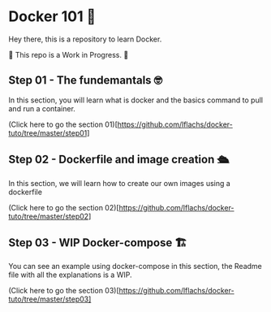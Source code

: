# Docker 101 🐳

Hey there, this is a repository to learn Docker.

🚧 This repo is a Work in Progress. 🚧

## Step 01 - The fundemantals 🤓

In this section, you will learn what is docker and the basics command to pull and run a container.

(Click here to go the section 01)[https://github.com/lflachs/docker-tuto/tree/master/step01]

## Step 02 - Dockerfile and image creation 🛳️

In this section, we will learn how to create our own images using a dockerfile

(Click here to go the section 02)[https://github.com/lflachs/docker-tuto/tree/master/step02]

## Step 03 - WIP Docker-compose 🏗️

You can see an example using docker-compose in this section, the Readme file with all the explanations is a WIP.

(Click here to go the section 03)[https://github.com/lflachs/docker-tuto/tree/master/step03]

